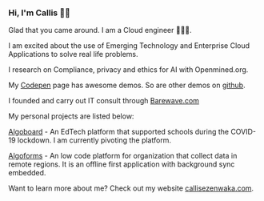 ### Hi, I'm Callis 👋🏾

Glad that you came around. I am a Cloud engineer 👨🏿‍💻.

I am excited about the use of Emerging Technology and Enterprise Cloud Applications to solve real life problems.

I research on Compliance, privacy and ethics for AI with Openmined.org.

My <a href="https://codepen.io/callezenwaka">Codepen</a> page has awesome demos. So are other demos on <a href="https://github.com/callezenwaka">github</a>.

I founded and carry out IT consult through <a href="https://www.barewave.com">Barewave.com</a>

My personal projects are listed below:

<a href="https://www.algoboard.com">Algoboard</a> - An EdTech platform that supported schools during the COVID-19 lockdown. I am currently pivoting the platform.

<a href="https://www.algoforms.com">Algoforms</a> - An low code platform for organization that collect data in remote regions. It is an offline first application with background sync embedded.

Want to learn more about me? Check out my website <a href="https://www.callisezenwaka.com">callisezenwaka.com</a>.
